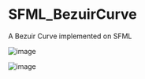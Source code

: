 # SFML_BezuirCurve
A Bezuir Curve implemented on SFML

![image](https://user-images.githubusercontent.com/93863375/156428858-d6500213-27f6-4fe0-b445-7a37546a8b99.png)

![image](https://user-images.githubusercontent.com/93863375/156428925-2f06dcad-e1a5-46d4-bf50-b3d7106ac56c.png)




